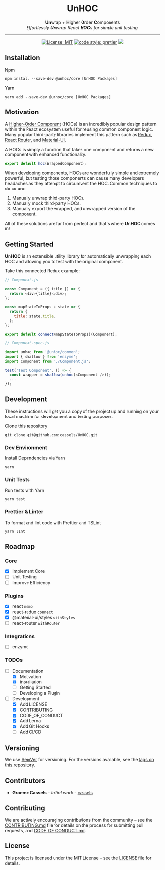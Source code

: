 <h1 align="center">UnHOC</h1>

<div align="center">

**Un**wrap + **H**igher **O**rder **C**omponents  
_Effortlessly **Un**wrap React **HOC**s for simple unit testing._

---

[![License: MIT](https://img.shields.io/badge/License-MIT-green.svg?style=flat-square)](https://opensource.org/licenses/MIT)
[![code style: prettier](https://img.shields.io/badge/code_style-prettier-ff69b4.svg?style=flat-square)](https://github.com/prettier/prettier)
![](https://img.shields.io/github/contributors/cassels/unhoc.svg?style=flat-square)

</div>

## Installation

Npm

```
npm install --save-dev @unhoc/core [UnHOC Packages]
```

Yarn

```
yarn add --save-dev @unhoc/core [UnHOC Packages]
```

## Motivation

A [Higher-Order Component](https://reactjs.org/docs/higher-order-components.html) (HOCs) is an incredibly popular design pattern within the React ecosystem useful for reusing common component logic. Many popular third-party libraries implement this pattern such as [Redux](https://github.com/reduxjs/redux), [React Router](https://github.com/ReactTraining/react-router), and [Material-UI](https://github.com/mui-org/material-ui).

A HOCs is simply a function that takes one component and returns a new component with enhanced functionality.

```js
export default hoc(WrappedComponent);
```

When developing components, HOCs are wonderfully simple and extremely powerful, but testing those components can cause many developers headaches as they attempt to circumvent the HOC. Common techniques to do so are:

1. Manually unwrap third-party HOCs.
2. Manually mock third-party HOCs.
3. Manually export the wrapped, and unwrapped version of the component.

All of these solutions are far from perfect and that's where **U**n**HOC** comes in!

## Getting Started

**U**n**HOC** is an extensible utility library for automatically unwrapping each HOC and allowing you to test with the original component.

Take this connected Redux example:

```js
// Component.js

const Component = ({ title }) => {
  return <div>{title}</div>;
};

const mapStateToProps = state => {
  return {
    title: state.title,
  };
};

export default connect(mapStateToProps)(Component);
```

<!-- TODO -->

```js
// Component.spec.js

import unhoc from '@unhoc/common';
import { shallow } from 'enzyme';
import Component from './Component.js';

test('Test Component', () => {
  const wrapper = shallow(unhoc(<Component />));
  ...
});
```

## Development

These instructions will get you a copy of the project up and running on your local machine for development and testing purposes.

Clone this repository

```
git clone git@github.com:cassels/UnHOC.git
```

### Dev Environment

Install Dependencies via Yarn

```
yarn
```

### Unit Tests

Run tests with Yarn

```
yarn test
```

### Prettier & Linter

To format and lint code with Prettier and TSLint

```
yarn lint
```

## Roadmap

### Core

- [x] Implement Core
- [ ] Unit Testing
- [ ] Improve Efficiency

### Plugins

- [x] react `memo`
- [x] react-redux `connect`
- [x] @material-ui/styles `withStyles`
- [ ] react-router `withRouter`

### Integrations

- [ ] enzyme

### TODOs

- [ ] Documentation
  - [x] Motivation
  - [x] Installation
  - [ ] Getting Started
  - [ ] Developing a Plugin
- [ ] Development
  - [x] Add LICENSE
  - [x] CONTRIBUTING
  - [x] CODE_OF_CONDUCT
  - [x] Add Lerna
  - [x] Add Git Hooks
  - [ ] Add CI/CD

## Versioning

We use [SemVer](http://semver.org/) for versioning. For the versions available, see the [tags on this repository](https://github.com/your/project/tags).

## Contributors

- **Graeme Cassels** - _Initial work_ - [cassels](https://github.com/cassels)

## Contributing

We are actively encouraging contributions from the community – see the [CONTRIBUTING.md](CONTRIBUTING.md) file for details on the process for submitting pull requests, and [CODE_OF_CONDUCT.md](CODE_OF_CONDUCT.md).

## License

This project is licensed under the MIT License – see the [LICENSE](LICENSE) file for details.
